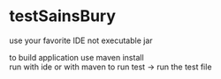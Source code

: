 # testSainsBury

use your favorite IDE not executable jar 

to build application use maven install     
run with ide or with maven 
to run test -> run the test file 



